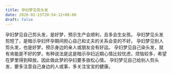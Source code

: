 ```yaml
---
title: 孕妇梦见剪头发
date: 2020-02-15T20:54:12+08:00
draft: false
---
```


孕妇梦见自己剪头发，是好梦，预示生产会顺利，且多会生女孩。
孕妇梦见头发剪短了，是暗示孕妇怀孕期间担心自己和丈夫的关系会变的不好。
孕妇梦见别人剪头发，也是好梦。预示身边的亲人或朋友会有好运。
孕妇梦见自己染头发，就有肯能是不好的梦。有种说法是这是暗示孕妇近期心情比较忧虑，烦恼较多，希望在梦里得到释放。因此做此梦的孕妇要多放松心情。
孕妇梦见自己给别人剪头发，要多注意自己身边的人或事，多关注宝宝的健康。